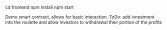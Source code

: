 cd frontend
npm install
npm start

Demo smart contract, allows for basic interaction. 
ToDo: add ivnestment into the roulette and allow investors to withdrawal their portion of the profits
